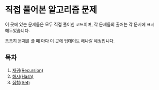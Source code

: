 # 직접 풀어본 알고리즘 문제

이 곳에 있는 문제들은 모두 직접 풀이한 코드이며, 각 문제들의 출처는 각 문서에 표시해두었습니다.

틈틈히 문제를 풀 때 마다 이 곳에 업데이트 해나갈 예정입니다.

## 목차

1. [재귀(Recursion)](<https://github.com/deokchanjung/solved-algorithm/tree/master/%EC%9E%AC%EA%B7%80(Recursion)>)
2. [해시(Hash)](<https://github.com/deokchanjung/solved-algorithm/tree/master/%ED%95%B4%EC%8B%9C(Hash)>)
3. [집합(Set)](<https://github.com/deokchanjung/solved-algorithm/tree/master/%EC%A7%91%ED%95%A9(Set)>)

